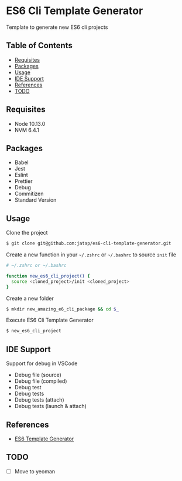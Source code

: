 # ES6 Cli Template Generator

Template to generate new ES6 cli projects

## Table of Contents

- [Requisites](#requisites)
- [Packages](#packages)
- [Usage](#usage)
- [IDE Support](#ide-support)
- [References](#references)
- [TODO](#todo)

## Requisites

- Node 10.13.0
- NVM 6.4.1

## Packages

- Babel
- Jest
- Eslint
- Prettier
- Debug
- Commitizen
- Standard Version

## Usage

Clone the project

```bash
$ git clone git@github.com:jatap/es6-cli-template-generator.git
```

Create a new function in your ```~/.zshrc``` or ```~/.bashrc``` to source ```init``` file

```bash
# ~/.zshrc or ~/.bashrc

function new_es6_cli_project() {
  source <cloned_project>/init <cloned_project>
}
```

Create a new folder

```bash
$ mkdir new_amazing_e6_cli_package && cd $_
```

Execute ES6 Cli Template Generator

```bash
$ new_es6_cli_project
```

## IDE Support

Support for debug in VSCode

- Debug file (source)
- Debug file (compiled)
- Debug test
- Debug tests
- Debug tests (attach)
- Debug tests (launch & attach)

## References

- [ES6 Template Generator](https://github.com/jatap/es6-template-generator)

## TODO

- [ ] Move to yeoman
